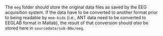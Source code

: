 The `eeg` folder should store the original data files as saved by the EEG acquisition system. If the data have to be converted to another format prior to being readable by `mne-bids` (i.e., ANT data need to be converted to EEGLAB format in Matlab), the result of that conversion should *also* be stored here in `sourcedata/sub-00x/eeg`.
